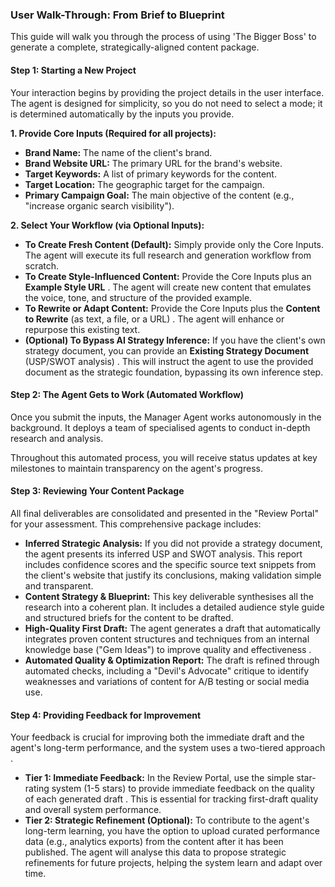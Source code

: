 ### **User Walk-Through: From Brief to Blueprint**

This guide will walk you through the process of using 'The Bigger Boss' to generate a complete, strategically-aligned content package.

#### **Step 1: Starting a New Project**

Your interaction begins by providing the project details in the user interface. The agent is designed for simplicity, so you do not need to select a mode; it is determined automatically by the inputs you provide.

**1\. Provide Core Inputs (Required for all projects):**

* **Brand Name:** The name of the client's brand.  
* **Brand Website URL:** The primary URL for the brand's website.  
* **Target Keywords:** A list of primary keywords for the content.  
* **Target Location:** The geographic target for the campaign.  
* **Primary Campaign Goal:** The main objective of the content (e.g., "increase organic search visibility").

**2\. Select Your Workflow (via Optional Inputs):**

* **To Create Fresh Content (Default):** Simply provide only the Core Inputs. The agent will execute its full research and generation workflow from scratch.  
* **To Create Style-Influenced Content:** Provide the Core Inputs plus an **Example Style URL** . The agent will create new content that emulates the voice, tone, and structure of the provided example.  
* **To Rewrite or Adapt Content:** Provide the Core Inputs plus the **Content to Rewrite** (as text, a file, or a URL) . The agent will enhance or repurpose this existing text.  
* **(Optional) To Bypass AI Strategy Inference:** If you have the client's own strategy document, you can provide an **Existing Strategy Document** (USP/SWOT analysis) . This will instruct the agent to use the provided document as the strategic foundation, bypassing its own inference step.

#### **Step 2: The Agent Gets to Work (Automated Workflow)**

Once you submit the inputs, the Manager Agent works autonomously in the background. It deploys a team of specialised agents to conduct in-depth research and analysis.

Throughout this automated process, you will receive status updates at key milestones to maintain transparency on the agent's progress.

#### **Step 3: Reviewing Your Content Package**

All final deliverables are consolidated and presented in the "Review Portal" for your assessment. This comprehensive package includes:

* **Inferred Strategic Analysis:** If you did not provide a strategy document, the agent presents its inferred USP and SWOT analysis. This report includes confidence scores and the specific source text snippets from the client's website that justify its conclusions, making validation simple and transparent.  
* **Content Strategy & Blueprint:** This key deliverable synthesises all the research into a coherent plan. It includes a detailed audience style guide and structured briefs for the content to be drafted.  
* **High-Quality First Draft:** The agent generates a draft that automatically integrates proven content structures and techniques from an internal knowledge base ("Gem Ideas") to improve quality and effectiveness .  
* **Automated Quality & Optimization Report:** The draft is refined through automated checks, including a "Devil's Advocate" critique to identify weaknesses and variations of content for A/B testing or social media use.

#### **Step 4: Providing Feedback for Improvement**

Your feedback is crucial for improving both the immediate draft and the agent's long-term performance, and the system uses a two-tiered approach .

* **Tier 1: Immediate Feedback:** In the Review Portal, use the simple star-rating system (1-5 stars) to provide immediate feedback on the quality of each generated draft . This is essential for tracking first-draft quality and overall system performance.  
* **Tier 2: Strategic Refinement (Optional):** To contribute to the agent's long-term learning, you have the option to upload curated performance data (e.g., analytics exports) from the content after it has been published. The agent will analyse this data to propose strategic refinements for future projects, helping the system learn and adapt over time.
